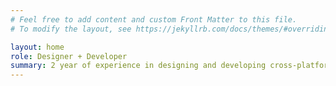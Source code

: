 ```yaml
---
# Feel free to add content and custom Front Matter to this file.
# To modify the layout, see https://jekyllrb.com/docs/themes/#overriding-theme-defaults

layout: home
role: Designer + Developer
summary: 2 year of experience in designing and developing cross-platform mobile applications. Based in Phnom Penh, Cambodia📍
---
```

